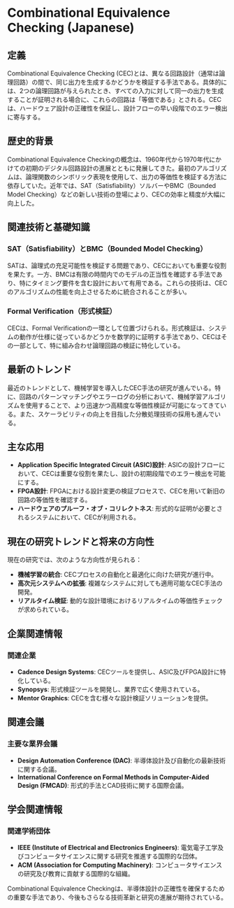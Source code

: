 # Combinational Equivalence Checking (Japanese)

## 定義

Combinational Equivalence Checking (CEC)とは、異なる回路設計（通常は論理回路）の間で、同じ出力を生成するかどうかを検証する手法である。具体的には、2つの論理回路が与えられたとき、すべての入力に対して同一の出力を生成することが証明される場合に、これらの回路は「等価である」とされる。CECは、ハードウェア設計の正確性を保証し、設計フローの早い段階でのエラー検出に寄与する。

## 歴史的背景

Combinational Equivalence Checkingの概念は、1960年代から1970年代にかけての初期のデジタル回路設計の進展とともに発展してきた。最初のアルゴリズムは、論理関数のシンボリック表現を使用して、出力の等価性を検証する方法に依存していた。近年では、SAT（Satisfiability）ソルバーやBMC（Bounded Model Checking）などの新しい技術の登場により、CECの効率と精度が大幅に向上した。

## 関連技術と基礎知識

### SAT（Satisfiability）とBMC（Bounded Model Checking）

SATは、論理式の充足可能性を検証する問題であり、CECにおいても重要な役割を果たす。一方、BMCは有限の時間内でのモデルの正当性を確認する手法であり、特にタイミング要件を含む設計において有用である。これらの技術は、CECのアルゴリズムの性能を向上させるために統合されることが多い。

### Formal Verification（形式検証）

CECは、Formal Verificationの一環として位置づけられる。形式検証は、システムの動作が仕様に従っているかどうかを数学的に証明する手法であり、CECはその一部として、特に組み合わせ論理回路の検証に特化している。

## 最新のトレンド

最近のトレンドとして、機械学習を導入したCEC手法の研究が進んでいる。特に、回路のパターンマッチングやエラーログの分析において、機械学習アルゴリズムを使用することで、より迅速かつ高精度な等価性検証が可能になってきている。また、スケーラビリティの向上を目指した分散処理技術の採用も進んでいる。

## 主な応用

- **Application Specific Integrated Circuit (ASIC)設計**: ASICの設計フローにおいて、CECは重要な役割を果たし、設計の初期段階でのエラー検出を可能にする。
- **FPGA設計**: FPGAにおける設計変更の検証プロセスで、CECを用いて新旧の回路の等価性を確認する。
- **ハードウェアのプルーフ・オブ・コリレクトネス**: 形式的な証明が必要とされるシステムにおいて、CECが利用される。

## 現在の研究トレンドと将来の方向性

現在の研究では、次のような方向性が見られる：

- **機械学習の統合**: CECプロセスの自動化と最適化に向けた研究が進行中。
- **高次元システムへの拡張**: 複雑なシステムに対しても適用可能なCEC手法の開発。
- **リアルタイム検証**: 動的な設計環境におけるリアルタイムの等価性チェックが求められている。

## 企業関連情報

### 関連企業

- **Cadence Design Systems**: CECツールを提供し、ASIC及びFPGA設計に特化している。
- **Synopsys**: 形式検証ツールを開発し、業界で広く使用されている。
- **Mentor Graphics**: CECを含む様々な設計検証ソリューションを提供。

## 関連会議

### 主要な業界会議

- **Design Automation Conference (DAC)**: 半導体設計及び自動化の最新技術に関する会議。
- **International Conference on Formal Methods in Computer-Aided Design (FMCAD)**: 形式的手法とCAD技術に関する国際会議。

## 学会関連情報

### 関連学術団体

- **IEEE (Institute of Electrical and Electronics Engineers)**: 電気電子工学及びコンピュータサイエンスに関する研究を推進する国際的な団体。
- **ACM (Association for Computing Machinery)**: コンピュータサイエンスの研究及び教育に貢献する国際的な組織。

Combinational Equivalence Checkingは、半導体設計の正確性を確保するための重要な手法であり、今後もさらなる技術革新と研究の進展が期待されている。